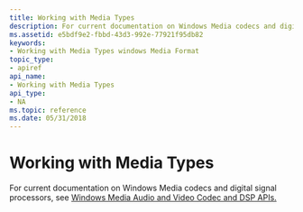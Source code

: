 ```yaml
---
title: Working with Media Types
description: For current documentation on Windows Media codecs and digital signal processors, see Windows Media Audio and Video Codec and DSP APIs.
ms.assetid: e5bdf9e2-fbbd-43d3-992e-77921f95db82
keywords:
- Working with Media Types windows Media Format
topic_type:
- apiref
api_name:
- Working with Media Types
api_type:
- NA
ms.topic: reference
ms.date: 05/31/2018
---
```


# Working with Media Types

For current documentation on Windows Media codecs and digital signal processors, see [Windows Media Audio and Video Codec and DSP APIs.](https://msdn.microsoft.com/library/Dd464626(v=VS.85).aspx)

 

 




